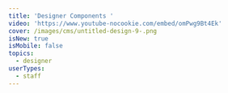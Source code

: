 ```yaml
---
title: 'Designer Components '
video: 'https://www.youtube-nocookie.com/embed/omPwg9Bt4Ek'
cover: /images/cms/untitled-design-9-.png
isNew: true
isMobile: false
topics:
  - designer
userTypes:
  - staff
---
```


